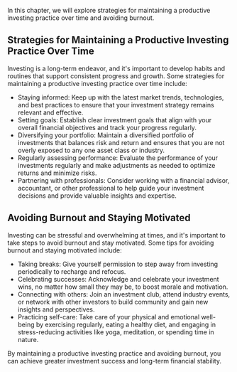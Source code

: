 
In this chapter, we will explore strategies for maintaining a productive investing practice over time and avoiding burnout.

## Strategies for Maintaining a Productive Investing Practice Over Time

Investing is a long-term endeavor, and it's important to develop habits and routines that support consistent progress and growth. Some strategies for maintaining a productive investing practice over time include:

* Staying informed: Keep up with the latest market trends, technologies, and best practices to ensure that your investment strategy remains relevant and effective.
* Setting goals: Establish clear investment goals that align with your overall financial objectives and track your progress regularly.
* Diversifying your portfolio: Maintain a diversified portfolio of investments that balances risk and return and ensures that you are not overly exposed to any one asset class or industry.
* Regularly assessing performance: Evaluate the performance of your investments regularly and make adjustments as needed to optimize returns and minimize risks.
* Partnering with professionals: Consider working with a financial advisor, accountant, or other professional to help guide your investment decisions and provide valuable insights and expertise.

## Avoiding Burnout and Staying Motivated

Investing can be stressful and overwhelming at times, and it's important to take steps to avoid burnout and stay motivated. Some tips for avoiding burnout and staying motivated include:

* Taking breaks: Give yourself permission to step away from investing periodically to recharge and refocus.
* Celebrating successes: Acknowledge and celebrate your investment wins, no matter how small they may be, to boost morale and motivation.
* Connecting with others: Join an investment club, attend industry events, or network with other investors to build community and gain new insights and perspectives.
* Practicing self-care: Take care of your physical and emotional well-being by exercising regularly, eating a healthy diet, and engaging in stress-reducing activities like yoga, meditation, or spending time in nature.

By maintaining a productive investing practice and avoiding burnout, you can achieve greater investment success and long-term financial stability.
